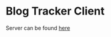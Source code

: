 # Blog Tracker Client

Server can be found [here](https://github.com/winstoncooke/blog-tracker-server)

